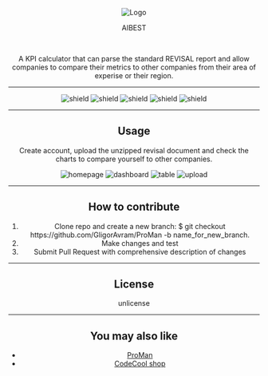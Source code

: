 <div style="text-align: center;">

![Logo](https://gligoravram.github.io/img/rdg.png)

<p>AIBEST</p>

<br>

A KPI calculator that can parse the standard REVISAL report and allow companies to compare their metrics to other companies from their area of experise or their region.

<hr>

![shield](https://img.shields.io/badge/using-java-green)
![shield](https://img.shields.io/badge/using-react-green)
![shield](https://img.shields.io/github/issues/GligorAvram/aibest)
![shield](https://img.shields.io/github/stars/GligorAvram/aibest)
![shield](https://img.shields.io/github/license/GligorAvram/aibest)

<hr>


## Usage

Create account, upload the unzipped revisal document and check the charts to compare yourself to other companies.

![homepage](https://gligoravram.github.io/img/projectscreenshots/aibest-homepage.jpg)
![dashboard](https://gligoravram.github.io/img/projectscreenshots/aibest-dashboard.jpg)
![table](https://gligoravram.github.io/img/projectscreenshots/aibest-table.png.jpg)
![upload](https://gligoravram.github.io/img/projectscreenshots/aibest-upload.jpg)
<hr>


## How to contribute

<ol>
<li>Clone repo and create a new branch: $ git checkout https://github.com/GligorAvram/ProMan -b name_for_new_branch.</li>
<li>Make changes and test</li>
<li>Submit Pull Request with comprehensive description of changes</li>
</ol>

<hr>

## License

unlicense

<hr>

## You may also like

<ul>
    <li> <a href="https://github.com/GligorAvram/ProMan">ProMan</a></li>
    <li> <a href="https://github.com/GligorAvram/CodeCool-shop">CodeCool shop</a></li>
</ul>